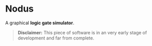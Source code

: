 # Nodus

A graphical __logic gate simulator__.

> __Disclaimer:__ This piece of software is in an very early stage of development
> and far from complete.
